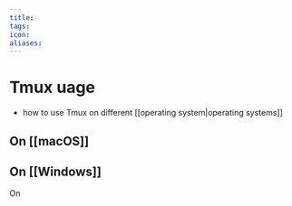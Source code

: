 ```yaml
---
title: 
tags: 
icon: 
aliases: 
---
```

# Tmux uage
- how to use Tmux on different [[operating system|operating systems]]

## On [[macOS]] 

## On [[Windows]]

On 
